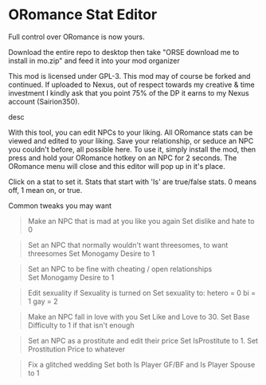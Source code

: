 # ORomance Stat Editor
 

Full control over ORomance is now yours.

Download the entire repo to desktop then take "ORSE download me to install in mo.zip" and feed it into your mod organizer

This mod is licensed under GPL-3. This mod may of course be forked and continued. If uploaded to Nexus, out of respect towards my creative & time investment I kindly ask that you point 75% of the DP it earns to my Nexus account (Sairion350). 

desc 

With this tool, you can edit NPCs to your liking. All ORomance stats can be viewed and edited to your liking. Save your relationship, or seduce an NPC you couldn't before, all possible here.
To use it, simply install the mod, then press and hold your ORomance hotkey on an NPC for 2 seconds. The ORomance menu will close and this editor will pop up in it's place.

Click on a stat to set it.
Stats that start with 'Is' are true/false stats. 0 means off, 1 mean on, or true.

Common tweaks you may want

>Make an NPC that is mad at you like you again
Set dislike and hate to 0

>Set an NPC that normally wouldn't want threesomes, to want threesomes
Set Monogamy Desire to 1

>Set an NPC to be fine with cheating / open relationships  
Set Monogamy Desire to 1

>Edit sexuality if Sexuality is turned on
Set sexuality to:
hetero = 0
bi = 1
gay = 2

>Make an NPC fall in love with you
Set Like and Love to 30. Set Base Difficulty to 1 if that isn't enough

>Set an NPC as a prostitute and edit their price
Set IsProstitute to 1. Set Prostitution Price to whatever

>Fix a glitched wedding
Set both Is Player GF/BF and Is Player Spouse to 1